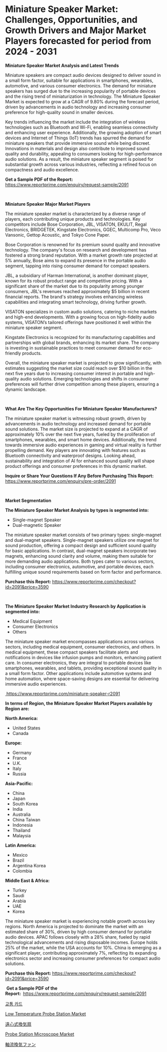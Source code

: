 <p><h1>Miniature Speaker Market: Challenges, Opportunities, and Growth Drivers and Major Market Players forecasted for period from 2024 - 2031</h1></p><p><strong>Miniature Speaker Market Analysis and Latest Trends</strong></p>
<p><p>Miniature speakers are compact audio devices designed to deliver sound in a small form factor, suitable for applications in smartphones, wearables, automotive, and various consumer electronics. The demand for miniature speakers has surged due to the increasing popularity of portable devices and the rising trend of miniaturization in technology. The Miniature Speaker Market is expected to grow at a CAGR of 9.80% during the forecast period, driven by advancements in audio technology and increasing consumer preference for high-quality sound in smaller devices.</p><p>Key trends influencing the market include the integration of wireless technologies such as Bluetooth and Wi-Fi, enabling seamless connectivity and enhancing user experience. Additionally, the growing adoption of smart devices and Internet of Things (IoT) trends has spurred the demand for miniature speakers that provide immersive sound while being discreet. Innovations in materials and design also contribute to improved sound quality and durability, appealing to consumers looking for high-performance audio solutions. As a result, the miniature speaker segment is poised for substantial growth across various industries, reflecting a refined focus on compactness and audio excellence.</p></p>
<p><strong>Get a Sample PDF of the Report:&nbsp;</strong> <a href="https://www.reportprime.com/enquiry/request-sample/2091">https://www.reportprime.com/enquiry/request-sample/2091</a></p>
<p>&nbsp;</p>
<p><strong>Miniature Speaker Major Market Players</strong></p>
<p><p>The miniature speaker market is characterized by a diverse range of players, each contributing unique products and technologies. Key competitors include Bose Corporation, JBL, VISATON, EKULIT, Regal Electronics, BRIDGETEK, Kingstate Electronics, GGEC, Multicomp Pro, Veco Vansonic, Gettop Acoustic, and Tokyo Cone Paper.</p><p>Bose Corporation is renowned for its premium sound quality and innovative technology. The company's focus on research and development has fostered a strong brand reputation. With a market growth rate projected at 5% annually, Bose aims to expand its presence in the portable audio segment, tapping into rising consumer demand for compact speakers.</p><p>JBL, a subsidiary of Harman International, is another dominant player, known for its robust product range and competitive pricing. With a significant share of the market due to its popularity among younger consumers, JBL's revenues reached approximately $5 billion in recent financial reports. The brand's strategy involves enhancing wireless capabilities and integrating smart technology, driving further growth.</p><p>VISATON specializes in custom audio solutions, catering to niche markets and high-end developments. With a growing focus on high-fidelity audio systems, VISATON’s tailored offerings have positioned it well within the miniature speaker segment.</p><p>Kingstate Electronics is recognized for its manufacturing capabilities and partnerships with global brands, enhancing its market share. The company is investing in sustainable practices to meet consumer demand for eco-friendly products.</p><p>Overall, the miniature speaker market is projected to grow significantly, with estimates suggesting the market size could reach over $10 billion in the next five years due to increasing consumer interest in portable and high-quality audio solutions. Emerging technologies and shifts in consumer preferences will further drive competition among these players, ensuring a dynamic landscape.</p></p>
<p>&nbsp;</p>
<p><strong>What Are The Key Opportunities For Miniature Speaker Manufacturers?</strong></p>
<p><p>The miniature speaker market is witnessing robust growth, driven by advancements in audio technology and increased demand for portable sound solutions. The market size is projected to expand at a CAGR of approximately 10% over the next five years, fueled by the proliferation of smartphones, wearables, and smart home devices. Additionally, the trend towards immersive audio experiences in gaming and virtual reality is further propelling demand. Key players are innovating with features such as Bluetooth connectivity and waterproof designs. Looking ahead, sustainability and integration of AI for enhanced sound quality will shape product offerings and consumer preferences in this dynamic market.</p></p>
<p><strong>Inquire or Share Your Questions If Any Before Purchasing This Report:</strong> <a href="https://www.reportprime.com/enquiry/pre-order/2091">https://www.reportprime.com/enquiry/pre-order/2091</a></p>
<p>&nbsp;</p>
<p><strong>Market Segmentation</strong></p>
<p><strong>The Miniature Speaker Market Analysis by types is segmented into:</strong></p>
<p><ul><li>Single-magnet Speaker</li><li>Dual-magnetic Speaker</li></ul></p>
<p><p>The miniature speaker market consists of two primary types: single-magnet and dual-magnet speakers. Single-magnet speakers utilize one magnet for sound production, offering a compact design and sufficient sound quality for basic applications. In contrast, dual-magnet speakers incorporate two magnets, enhancing sound clarity and volume, making them suitable for more demanding audio applications. Both types cater to various sectors, including consumer electronics, automotive, and portable devices, each fulfilling unique sound requirements based on form factor and performance.</p></p>
<p><strong>Purchase this Report:&nbsp;</strong><a href="https://www.reportprime.com/checkout?id=2091&price=3590">https://www.reportprime.com/checkout?id=2091&price=3590</a></p>
<p>&nbsp;</p>
<p><strong>The Miniature Speaker Market Industry Research by Application is segmented into:</strong></p>
<p><ul><li>Medical Equipment</li><li>Consumer Electronics</li><li>Others</li></ul></p>
<p><p>The miniature speaker market encompasses applications across various sectors, including medical equipment, consumer electronics, and others. In medical equipment, these compact speakers facilitate alerts and notifications in devices like infusion pumps and monitors, enhancing patient care. In consumer electronics, they are integral to portable devices like smartphones, wearables, and tablets, providing exceptional sound quality in a small form factor. Other applications include automotive systems and home automation, where space-saving designs are essential for delivering immersive audio experiences.</p></p>
<p><a href="https://www.reportprime.com/miniature-speaker-r2091">&nbsp;https://www.reportprime.com/miniature-speaker-r2091</a></p>
<p><strong>In terms of Region, the Miniature Speaker Market Players available by Region are:</strong></p>
<p>
    <p> <strong> North America: </strong>
        <ul>
            <li>United States</li>
            <li>Canada</li>
        </ul>
        </p> 
    <p> <strong> Europe: </strong>
        <ul>
            <li>Germany</li>
            <li>France</li>
            <li>U.K.</li>
            <li>Italy</li>
            <li>Russia</li>
        </ul>
        </p> 
    <p> <strong> Asia-Pacific: </strong>
        <ul>
            <li>China</li>
            <li>Japan</li>
            <li>South Korea</li>
            <li>India</li>
            <li>Australia</li>
            <li>China Taiwan</li>
            <li>Indonesia</li>
            <li>Thailand</li>
            <li>Malaysia</li>
        </ul>
        </p> 
    <p> <strong> Latin America: </strong>
        <ul>
            <li>Mexico</li>
            <li>Brazil</li>
            <li>Argentina Korea</li>
            <li>Colombia</li>
        </ul>
        </p> 
    <p> <strong> Middle East & Africa: </strong>
        <ul>
            <li>Turkey</li>
            <li>Saudi</li>
            <li>Arabia</li>
            <li>UAE</li>
            <li>Korea</li>
        </ul>
    </p>
    </p>
<p><p>The miniature speaker market is experiencing notable growth across key regions. North America is projected to dominate the market with an estimated share of 30%, driven by high consumer demand for portable audio devices. APAC follows closely with a 28% share, fueled by rapid technological advancements and rising disposable incomes. Europe holds 25% of the market, while the USA accounts for 10%. China is emerging as a significant player, contributing approximately 7%, reflecting its expanding electronics sector and increasing consumer preferences for compact audio solutions.</p></p>
<p><strong>Purchase this Report: </strong><a href="https://www.reportprime.com/checkout?id=2091&price=3590">https://www.reportprime.com/checkout?id=2091&price=3590</a></p>
<p>&nbsp;<strong>Get a Sample PDF of the Report:&nbsp;&nbsp;</strong><a href="https://www.reportprime.com/enquiry/request-sample/2091">https://www.reportprime.com/enquiry/request-sample/2091</a></p>
<p><strong></strong></p>
<p><p><a href="https://medium.com/@wallacbahrtyinger567686/%EA%B5%90%ED%86%B5-%EC%B9%B4%EB%93%9C-%EC%8B%9C%EC%9E%A5%EC%97%90-%EB%8C%80%ED%95%9C-%EC%8B%AC%EC%B8%B5-%EB%B6%84%EC%84%9D-%ED%8A%B8%EB%A0%8C%EB%93%9C-%EC%8B%9C%EC%9E%A5-%EC%84%B8%EB%B6%84%ED%99%94-%EB%B0%8F-%EA%B2%BD%EC%9F%81-%EB%B6%84%EC%84%9D-1f7fe9d48565">교통 카드</a></p><p><a href="https://issuu.com/reportprime-2/docs/low-temperature-probe-station-marke_38f6350dd8e27c">Low Temperature Probe Station Market</a></p><p><a href="https://medium.com/@cassianlinzjx/%E9%81%A0%E5%BF%83%E6%8F%9B%E6%B0%97%E3%83%95%E3%82%A1%E3%83%B3%E5%B8%82%E5%A0%B4%E3%81%AE%E9%80%B2%E5%8C%96-%E3%82%B0%E3%83%AD%E3%83%BC%E3%83%90%E3%83%AB%E3%83%88%E3%83%AC%E3%83%B3%E3%83%89%E3%81%A8%E5%9C%B0%E5%9F%9F%E3%81%AE%E3%83%80%E3%82%A4%E3%83%8A%E3%83%9F%E3%82%AF%E3%82%B9-2024-2031-e3476a3105d3">遠心式換気扇</a></p><p><a href="https://issuu.com/reportprime-2/docs/probe-station-microscope-market-siz_a5c4ef4bd2854b">Probe Station Microscope Market</a></p><p><a href="https://medium.com/@cassianlinzjx/%E8%BB%B8%E6%B5%81%E9%80%81%E9%A2%A8%E6%A9%9F%E5%B8%82%E5%A0%B4%E3%81%AE%E3%83%88%E3%83%AC%E3%83%B3%E3%83%89-%E5%B8%82%E5%A0%B4%E3%82%BB%E3%82%B0%E3%83%A1%E3%83%B3%E3%83%86%E3%83%BC%E3%82%B7%E3%83%A7%E3%83%B3%E3%81%AE%E8%A9%B3%E7%B4%B0%E3%81%AA%E7%A0%94%E7%A9%B6%E3%81%A8%E6%96%B0%E8%88%88%E3%83%88%E3%83%AC%E3%83%B3%E3%83%89%E3%81%AE%E9%87%8D%E8%A6%81%E6%80%A7%E3%81%AE%E5%88%86%E6%9E%90-9e6db23d3e6b">軸流換気ファン</a></p></p>